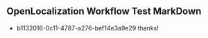 ## OpenLocalization Workflow Test MarkDown
* b1132016-0c11-4787-a276-bef14e3a9e29 thanks!

<!--HONumber=Jul16_HO2-->


